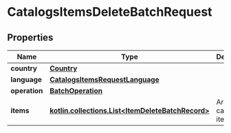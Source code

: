 
# CatalogsItemsDeleteBatchRequest

## Properties
| Name | Type | Description | Notes |
| ------------ | ------------- | ------------- | ------------- |
| **country** | [**Country**](Country.md) |  |  |
| **language** | [**CatalogsItemsRequestLanguage**](CatalogsItemsRequestLanguage.md) |  |  |
| **operation** | [**BatchOperation**](BatchOperation.md) |  |  |
| **items** | [**kotlin.collections.List&lt;ItemDeleteBatchRecord&gt;**](ItemDeleteBatchRecord.md) | Array with catalogs items |  |



